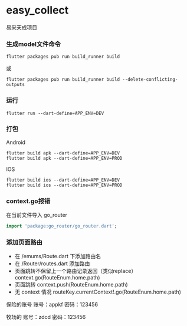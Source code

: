 # easy_collect
易采天成项目

### 生成model文件命令
```shell
flutter packages pub run build_runner build
```
或
```shell
flutter packages pub run build_runner build --delete-conflicting-outputs
```

### 运行
```shell
flutter run --dart-define=APP_ENV=DEV
```

### 打包
Android
```shell
flutter build apk --dart-define=APP_ENV=DEV
flutter build apk --dart-define=APP_ENV=PROD
```
IOS
```shell
flutter build ios --dart-define=APP_ENV=DEV
flutter build ios --dart-define=APP_ENV=PROD
```


### context.go报错
在当前文件导入 go_router
```dart
import 'package:go_router/go_router.dart';
```

### 添加页面路由
- 在 /emums/Route.dart 下添加路由名
- 在 /Router/routes.dart 添加路由
- 页面跳转不保留上一个路由记录返回（类似replace） context.go(RouteEnum.home.path)
- 页面跳转 context.push(RouteEnum.home.path)
- 无 context 情况 routeKey.currentContext!.go(RouteEnum.home.path)




保险的账号
账号：appkf
密码：123456


牧场的
账号：zdcd
密码：123456